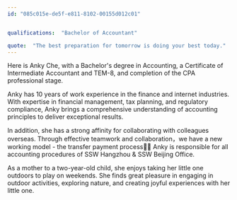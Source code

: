 ```yaml
---
id: "085c015e-de5f-e811-8102-00155d012c01"


qualifications:  "Bachelor of Accountant"

quote:  "The best preparation for tomorrow is doing your best today."
---
```


Here is Anky Che, with a Bachelor's degree in Accounting, a Certificate of Intermediate Accountant and TEM-8, and completion of the CPA professional stage.

Anky has 10 years of work experience in the finance and internet industries. With expertise in financial management, tax planning, and regulatory compliance, Anky brings a comprehensive understanding of accounting principles to deliver exceptional results.

In addition, she has a strong affinity for collaborating with colleagues overseas. Through effective teamwork and collaboration，we have a new working model - the transfer payment process🎉🎇
Anky is responsible for all accounting procedures of SSW Hangzhou & SSW Beijing Office.

As a mother to a two-year-old child, she enjoys taking her little one outdoors to play on weekends. She finds great pleasure in engaging in outdoor activities, exploring nature, and creating joyful experiences with her little one.
